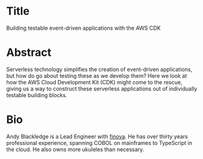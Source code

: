 # Title

Building testable event-driven applications with the AWS CDK

# Abstract

Serverless technology simplifies the creation of event-driven applications, but how do go about testing these as we develop them? Here we look at how the AWS Cloud Development Kit (CDK) might come to the rescue, giving us a way to construct these serverless applications out of individually testable building blocks.

# Bio

Andy Blackledge is a Lead Engineer with [finova](https://www.finova.tech/). He has over thirty years professional experience, spanning COBOL on mainframes to TypeScript in the cloud. He also owns more ukuleles than necessary.
